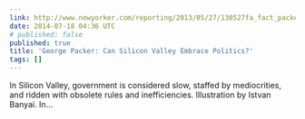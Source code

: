 ```yaml
---
link: http://www.newyorker.com/reporting/2013/05/27/130527fa_fact_packer
date: 2014-07-18 04:36 UTC
# published: false
published: true
title: 'George Packer: Can Silicon Valley Embrace Politics?'
tags: []
---
```


In Silicon Valley, government is considered slow, staffed by mediocrities, and ridden with obsolete rules and inefficiencies. Illustration by Istvan Banyai.
In…

